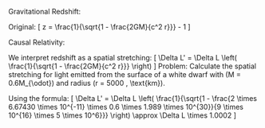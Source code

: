 Gravitational Redshift:

Original: [ z = \frac{1}{\sqrt{1 - \frac{2GM}{c^2 r}}} - 1 ]

Causal Relativity:

We interpret redshift as a spatial stretching: [ \Delta L' = \Delta L \left( \frac{1}{\sqrt{1 - \frac{2GM}{c^2 r}}} \right) ]
Problem: Calculate the spatial stretching for light emitted from the surface of a white dwarf with (M = 0.6M_{\odot}) and radius (r = 5000 , \text{km}).

Using the formula: [ \Delta L' = \Delta L \left( \frac{1}{\sqrt{1 - \frac{2 \times 6.67430 \times 10^{-11} \times 0.6 \times 1.989 \times 10^{30}}{9 \times 10^{16} \times 5 \times 10^6}}} \right) \approx \Delta L \times 1.0002 ]
